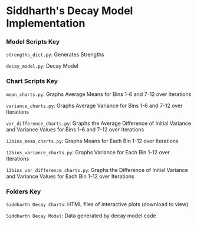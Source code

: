 # Siddharth's Decay Model Implementation
### Model Scripts Key
`strengths_dict.py`: Generates Strengths

`decay_model.py`: Decay Model

### Chart Scripts Key

`mean_charts.py`: Graphs Average Means for Bins 1-6 and 7-12 over Iterations

`variance_charts.py`: Graphs Average Variance for Bins 1-6 and 7-12 over Iterations

`var_difference_charts.py`: Graphs the Average Difference of Initial Variance and Variance Values for Bins 1-6 and 7-12 over Iterations

`12bins_mean_charts.py`: Graphs Means for Each Bin 1-12 over Iterations

`12bins_variance_charts.py`: Graphs Variance for Each Bin 1-12 over Iterations

`12bins_var_difference_charts.py`: Graphs the Difference of Initial Variance and Variance Values for Each Bin 1-12 over Iterations

### Folders Key
`Siddharth Decay Charts`: HTML files of interactive plots (download to view)

`Siddharth Decay Model`: Data generated by decay model code 
